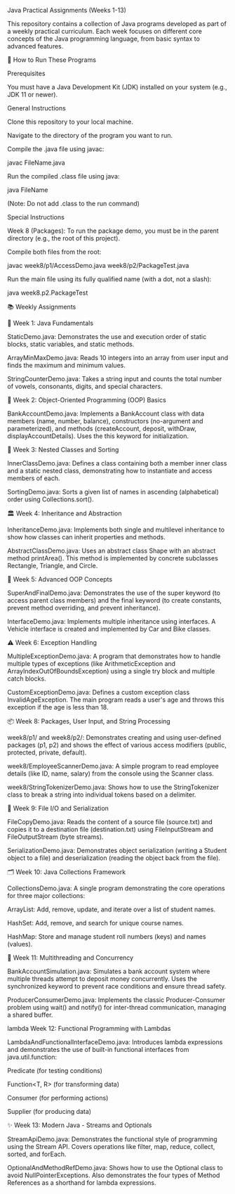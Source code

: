 Java Practical Assignments (Weeks 1-13)

This repository contains a collection of Java programs developed as part of a weekly practical curriculum. Each week focuses on different core concepts of the Java programming language, from basic syntax to advanced features.

🚀 How to Run These Programs

Prerequisites

You must have a Java Development Kit (JDK) installed on your system (e.g., JDK 11 or newer).

General Instructions

Clone this repository to your local machine.

Navigate to the directory of the program you want to run.

Compile the .java file using javac:

javac FileName.java


Run the compiled .class file using java:

java FileName


(Note: Do not add .class to the run command)

Special Instructions

Week 8 (Packages): To run the package demo, you must be in the parent directory (e.g., the root of this project).

Compile both files from the root:

javac week8/p1/AccessDemo.java week8/p2/PackageTest.java


Run the main file using its fully qualified name (with a dot, not a slash):

java week8.p2.PackageTest


📚 Weekly Assignments

📅 Week 1: Java Fundamentals

StaticDemo.java: Demonstrates the use and execution order of static blocks, static variables, and static methods.

ArrayMinMaxDemo.java: Reads 10 integers into an array from user input and finds the maximum and minimum values.

StringCounterDemo.java: Takes a string input and counts the total number of vowels, consonants, digits, and special characters.

🏦 Week 2: Object-Oriented Programming (OOP) Basics

BankAccountDemo.java: Implements a BankAccount class with data members (name, number, balance), constructors (no-argument and parameterized), and methods (createAccount, deposit, withDraw, displayAccountDetails). Uses the this keyword for initialization.

🧩 Week 3: Nested Classes and Sorting

InnerClassDemo.java: Defines a class containing both a member inner class and a static nested class, demonstrating how to instantiate and access members of each.

SortingDemo.java: Sorts a given list of names in ascending (alphabetical) order using Collections.sort().

🏛️ Week 4: Inheritance and Abstraction

InheritanceDemo.java: Implements both single and multilevel inheritance to show how classes can inherit properties and methods.

AbstractClassDemo.java: Uses an abstract class Shape with an abstract method printArea(). This method is implemented by concrete subclasses Rectangle, Triangle, and Circle.

🔑 Week 5: Advanced OOP Concepts

SuperAndFinalDemo.java: Demonstrates the use of the super keyword (to access parent class members) and the final keyword (to create constants, prevent method overriding, and prevent inheritance).

InterfaceDemo.java: Implements multiple inheritance using interfaces. A Vehicle interface is created and implemented by Car and Bike classes.

⚠️ Week 6: Exception Handling

MultipleExceptionDemo.java: A program that demonstrates how to handle multiple types of exceptions (like ArithmeticException and ArrayIndexOutOfBoundsException) using a single try block and multiple catch blocks.

CustomExceptionDemo.java: Defines a custom exception class InvalidAgeException. The main program reads a user's age and throws this exception if the age is less than 18.

📦 Week 8: Packages, User Input, and String Processing

week8/p1/ and week8/p2/: Demonstrates creating and using user-defined packages (p1, p2) and shows the effect of various access modifiers (public, protected, private, default).

week8/EmployeeScannerDemo.java: A simple program to read employee details (like ID, name, salary) from the console using the Scanner class.

week8/StringTokenizerDemo.java: Shows how to use the StringTokenizer class to break a string into individual tokens based on a delimiter.

💾 Week 9: File I/O and Serialization

FileCopyDemo.java: Reads the content of a source file (source.txt) and copies it to a destination file (destination.txt) using FileInputStream and FileOutputStream (byte streams).

SerializationDemo.java: Demonstrates object serialization (writing a Student object to a file) and deserialization (reading the object back from the file).

🗂️ Week 10: Java Collections Framework

CollectionsDemo.java: A single program demonstrating the core operations for three major collections:

ArrayList: Add, remove, update, and iterate over a list of student names.

HashSet: Add, remove, and search for unique course names.

HashMap: Store and manage student roll numbers (keys) and names (values).

🧵 Week 11: Multithreading and Concurrency

BankAccountSimulation.java: Simulates a bank account system where multiple threads attempt to deposit money concurrently. Uses the synchronized keyword to prevent race conditions and ensure thread safety.

ProducerConsumerDemo.java: Implements the classic Producer-Consumer problem using wait() and notify() for inter-thread communication, managing a shared buffer.

lambda Week 12: Functional Programming with Lambdas

LambdaAndFunctionalInterfaceDemo.java: Introduces lambda expressions and demonstrates the use of built-in functional interfaces from java.util.function:

Predicate<T> (for testing conditions)

Function<T, R> (for transforming data)

Consumer<T> (for performing actions)

Supplier<T> (for producing data)

✨ Week 13: Modern Java - Streams and Optionals

StreamApiDemo.java: Demonstrates the functional style of programming using the Stream API. Covers operations like filter, map, reduce, collect, sorted, and forEach.

OptionalAndMethodRefDemo.java: Shows how to use the Optional class to avoid NullPointerExceptions. Also demonstrates the four types of Method References as a shorthand for lambda expressions.